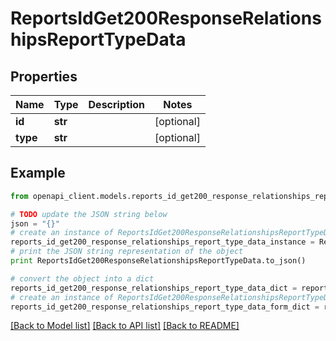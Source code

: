 # ReportsIdGet200ResponseRelationshipsReportTypeData


## Properties
Name | Type | Description | Notes
------------ | ------------- | ------------- | -------------
**id** | **str** |  | [optional] 
**type** | **str** |  | [optional] 

## Example

```python
from openapi_client.models.reports_id_get200_response_relationships_report_type_data import ReportsIdGet200ResponseRelationshipsReportTypeData

# TODO update the JSON string below
json = "{}"
# create an instance of ReportsIdGet200ResponseRelationshipsReportTypeData from a JSON string
reports_id_get200_response_relationships_report_type_data_instance = ReportsIdGet200ResponseRelationshipsReportTypeData.from_json(json)
# print the JSON string representation of the object
print ReportsIdGet200ResponseRelationshipsReportTypeData.to_json()

# convert the object into a dict
reports_id_get200_response_relationships_report_type_data_dict = reports_id_get200_response_relationships_report_type_data_instance.to_dict()
# create an instance of ReportsIdGet200ResponseRelationshipsReportTypeData from a dict
reports_id_get200_response_relationships_report_type_data_form_dict = reports_id_get200_response_relationships_report_type_data.from_dict(reports_id_get200_response_relationships_report_type_data_dict)
```
[[Back to Model list]](../README.md#documentation-for-models) [[Back to API list]](../README.md#documentation-for-api-endpoints) [[Back to README]](../README.md)


